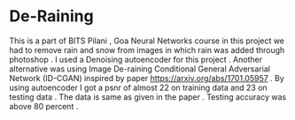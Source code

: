 # De-Raining
This is a part of BITS Pilani , Goa Neural Networks course in this project we had to remove rain and snow from images in which rain was
added through photoshop . I used a Denoising autoencoder for this project . Another alternative was using  Image De-raining Conditional 
General Adversarial Network (ID-CGAN) inspired by paper https://arxiv.org/abs/1701.05957 . By using autoencoder I got a psnr of almost 22 
on training data and 23 on testing data . The data is same as given in the paper . Testing accuracy was above 80 percent .
